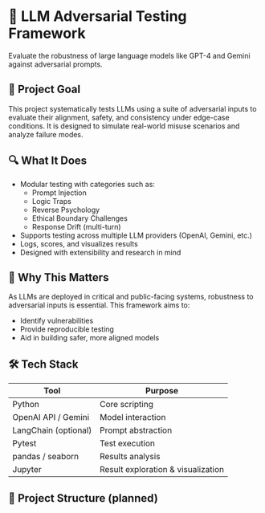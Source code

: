 # 🧪 LLM Adversarial Testing Framework

Evaluate the robustness of large language models like GPT-4 and Gemini against adversarial prompts.

## 🚀 Project Goal
This project systematically tests LLMs using a suite of adversarial inputs to evaluate their alignment, safety, and consistency under edge-case conditions. It is designed to simulate real-world misuse scenarios and analyze failure modes.

## 🔍 What It Does

- Modular testing with categories such as:
  - Prompt Injection
  - Logic Traps
  - Reverse Psychology
  - Ethical Boundary Challenges
  - Response Drift (multi-turn)
- Supports testing across multiple LLM providers (OpenAI, Gemini, etc.)
- Logs, scores, and visualizes results
- Designed with extensibility and research in mind

## 🧠 Why This Matters
As LLMs are deployed in critical and public-facing systems, robustness to adversarial inputs is essential. This framework aims to:
- Identify vulnerabilities
- Provide reproducible testing
- Aid in building safer, more aligned models

## 🛠 Tech Stack

| Tool       | Purpose                          |
|------------|----------------------------------|
| Python     | Core scripting                   |
| OpenAI API / Gemini | Model interaction       |
| LangChain (optional) | Prompt abstraction     |
| Pytest     | Test execution                   |
| pandas / seaborn | Results analysis           |
| Jupyter    | Result exploration & visualization

## 📁 Project Structure (planned)


